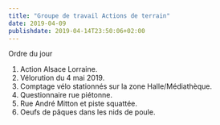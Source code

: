 ```yaml
---
title: "Groupe de travail Actions de terrain"
date: 2019-04-09
publishdate: 2019-04-14T23:50:06+02:00
---
```


Ordre du jour

1. Action Alsace Lorraine.
2. Vélorution du 4 mai 2019.
3. Comptage vélo stationnés sur la zone Halle/Médiathèque.
4. Questionnaire rue piétonne.
5. Rue André Mitton et piste squattée.
6. Oeufs de pâques dans les nids de poule.